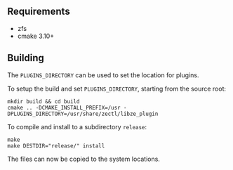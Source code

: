 ## Requirements

* zfs
* cmake 3.10+

## Building

The `PLUGINS_DIRECTORY` can be used to set the location for plugins.

To setup the build and set `PLUGINS_DIRECTORY`, starting from the source root:

```shell script
mkdir build && cd build
cmake .. -DCMAKE_INSTALL_PREFIX=/usr -DPLUGINS_DIRECTORY=/usr/share/zectl/libze_plugin
```

To compile and install to a subdirectory `release`:

```shell script
make
make DESTDIR="release/" install
```

The files can now be copied to the system locations.
